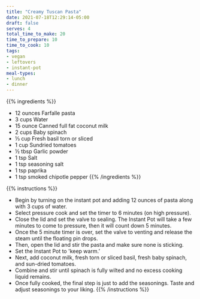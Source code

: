 ```yaml
---
title: "Creamy Tuscan Pasta"
date: 2021-07-18T12:29:14-05:00
draft: false
serves: 4
total_time_to_make: 20
time_to_prepare: 10
time_to_cook: 10
tags:
- vegan
- leftovers
- instant-pot
meal-types:
- lunch
- dinner
---
```


{{% ingredients %}}
- 12 ounces Farfalle pasta
- 3 cups Water
- 15 ounce Canned full fat coconut milk
- 2 cups Baby spinach
- ⅓ cup Fresh basil torn or sliced
- 1 cup Sundried tomatoes
- ½ tbsp Garlic powder
- 1 tsp Salt
- 1 tsp seasoning salt
- 1 tsp paprika
- 1 tsp smoked chipotle pepper
{{% /ingredients %}}

{{% instructions %}}
- Begin by turning on the instant pot and adding 12 ounces of pasta along with 3 cups of water.
- Select pressure cook and set the timer to 6 minutes (on high pressure).
- Close the lid and set the valve to sealing. The Instant Pot will take a few minutes to come to pressure, then it will count down 5 minutes.
- Once the 5 minute timer is over, set the valve to venting and release the steam until the floating pin drops.
- Then, open the lid and stir the pasta and make sure none is sticking.
- Set the Instant Pot to 'keep warm.’
- Next, add coconut milk, fresh torn or sliced basil, fresh baby spinach, and sun-dried tomatoes.
- Combine and stir until spinach is fully wilted and no excess cooking liquid remains.
- Once fully cooked, the final step is just to add the seasonings. Taste and adjust seasonings to your liking.
{{% /instructions %}}
